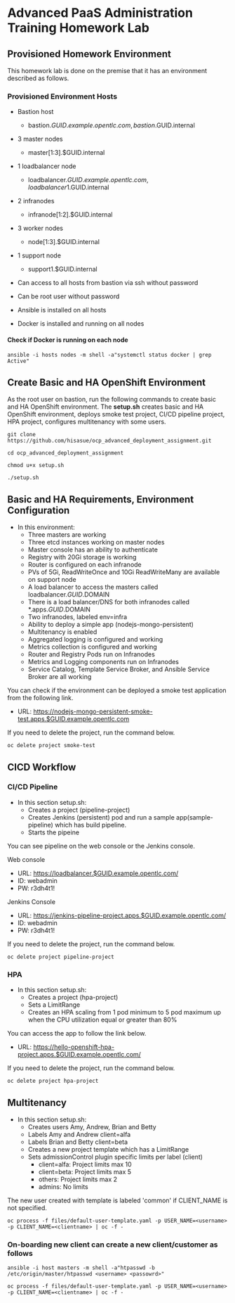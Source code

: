 # Advanced PaaS Administration Training Homework Lab

## Provisioned Homework Environment

This homework lab is done on the premise that it has an environment described as follows.

### Provisioned Environment Hosts

* Bastion host
  * bastion.$GUID.example.opentlc.com, bastion.$GUID.internal
* 3 master nodes
  * master[1:3].$GUID.internal
* 1 loadbalancer node
  * loadbalancer.$GUID.example.opentlc.com, loadbalancer1.$GUID.internal
* 2 infranodes
  * infranode[1:2].$GUID.internal
* 3 worker nodes
  * node[1:3].$GUID.internal
* 1 support node
  * support1.$GUID.internal

* Can access to all hosts from bastion via ssh without password
* Can be root user without password
* Ansible is installed on all hosts
* Docker is installed and running on all nodes

#### Check if Docker is running on each node

```shell
ansible -i hosts nodes -m shell -a"systemctl status docker | grep Active"
```

## Create Basic and HA OpenShift Environment

As the root user on bastion, run the following commands to create basic and HA OpenShift environment.
The __setup.sh__ creates basic and HA OpenShift environment, deploys smoke test project, CI/CD pipeline project, HPA project, configures multitenancy with some users.

```shell
git clone https://github.com/hisasue/ocp_advanced_deployment_assignment.git

cd ocp_advanced_deployment_assignment

chmod u+x setup.sh

./setup.sh
```

## Basic and HA Requirements, Environment Configuration

* In this environment:
  * Three masters are working
  * Three etcd instances working on master nodes
  * Master console has an ability to authenticate
  * Registry with 20Gi storage is working
  * Router is configured on each infranode
  * PVs of 5Gi, ReadWriteOnce and 10Gi ReadWriteMany are available on support node
  * A load balancer to access the masters called loadbalancer.$GUID.$DOMAIN
  * There is a load balancer/DNS for both infranodes called \*.apps.$GUID.$DOMAIN
  * Two infranodes, labeled env=infra
  * Ability to deploy a simple app (nodejs-mongo-persistent)
  * Multitenancy is enabled
  * Aggregated logging is configured and working
  * Metrics collection is configured and working
  * Router and Registry Pods run on Infranodes
  * Metrics and Logging components run on Infranodes
  * Service Catalog, Template Service Broker, and Ansible Service Broker are all working

You can check if the environment can be deployed a smoke test application from the following link.

* URL: <https://nodejs-mongo-persistent-smoke-test.apps.$GUID.example.opentlc.com>

If you need to delete the project, run the command below.

```shell
oc delete project smoke-test
```

## CICD Workflow

### CI/CD Pipeline

* In this section setup.sh:
  * Creates a project (pipeline-project)
  * Creates Jenkins (persistent) pod and run a sample app(sample-pipeline) which has build pipeline.
  * Starts the pipeine

You can see pipeline on the web console or the Jenkins console.

Web console

* URL: <https://loadbalancer.$GUID.example.opentlc.com/>
* ID: webadmin
* PW: r3dh4t1!

Jenkins Console

* URL: <https://jenkins-pipeline-project.apps.$GUID.example.opentlc.com/>
* ID: webadmin
* PW: r3dh4t1!

If you need to delete the project, run the command below.

```shell
oc delete project pipeline-project
```

### HPA

* In this section setup.sh:
  * Creates a project (hpa-project)
  * Sets a LimitRange
  * Creates an HPA scaling from 1 pod minimum to 5 pod maximum up when the CPU utilization equal or greater than 80%

You can access the app to follow the link below.

* URL: <https://hello-openshift-hpa-project.apps.$GUID.example.opentlc.com/>

If you need to delete the project, run the command below.

```shell
oc delete project hpa-project
```

## Multitenancy

* In this section setup.sh:
  * Creates users Amy, Andrew, Brian and Betty
  * Labels Amy and Andrew client=alfa
  * Labels Brian and Betty client=beta
  * Creates a new project template which has a LimitRange
  * Sets admissionControl plugin specific limits per label (client)
    * client=alfa: Project limits max 10
    * client=beta: Project limits max 5
    * others: Project limits max 2
    * admins: No limits

The new user created with template is labeled 'common' if CLIENT_NAME is not specified.

```shell
oc process -f files/default-user-template.yaml -p USER_NAME=<username> -p CLIENT_NAME=<clientname> | oc -f -
```

### On-boarding new client can create a new client/customer as follows

```shell
ansible -i host masters -m shell -a"htpasswd -b /etc/origin/master/htpasswd <username> <passowrd>"
```

```shell
oc process -f files/default-user-template.yaml -p USER_NAME=<username> -p CLIENT_NAME=<clientname> | oc -f -
```
